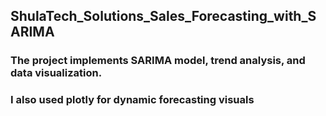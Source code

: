 ## ShulaTech_Solutions_Sales_Forecasting_with_SARIMA
### The project implements SARIMA model, trend analysis, and data visualization. 
### I also used plotly for dynamic forecasting visuals
